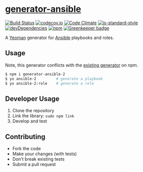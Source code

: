 # [generator-ansible](https://github.com/willprice/generator-ansible)

[![Build Status](https://travis-ci.org/willprice/generator-ansible.svg?branch=master)](https://travis-ci.org/willprice/generator-ansible)
[![codecov.io](https://codecov.io/github/willprice/generator-ansible/coverage.svg?branch=master)](https://codecov.io/github/willprice/generator-ansible?branch=master)
[![Code
Climate](https://codeclimate.com/github/willprice/generator-ansible/badges/gpa.svg)](https://codeclimate.com/github/willprice/generator-ansible)
[![js-standard-style](https://img.shields.io/badge/code%20style-standard-brightgreen.svg)](http://standardjs.com/)
[![devDependencies](https://david-dm.org/willprice/generator-ansible.svg)](https://david-dm.org/willprice/generator-ansible)
[![npm](https://img.shields.io/npm/v/generator-ansible-2.svg)](https://www.npmjs.com/package/generator-ansible-2) [![Greenkeeper badge](https://badges.greenkeeper.io/willprice/generator-ansible.svg)](https://greenkeeper.io/)

A [Yeoman](http://yeoman.io) generator for [Ansible](https://www.ansible.com/)
playbooks and roles.

## Usage

Note, this generator conflicts with the [existing generator](https://www.npmjs.com/package/generator-ansible)
on npm.

```sh
$ npm i generator-ansible-2
$ yo ansible-2         # generate a playbook
$ yo ansible-2:role    # generate a role
```

## Developer Usage

1. Clone the repository
2. Link the library: `sudo npm link`
3. Develop and test


## Contributing

- Fork the code
- Make your changes (with tests)
- Don't break existing tests
- Submit a pull request
